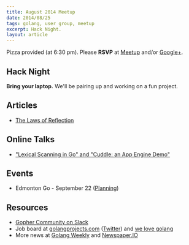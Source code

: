 ```yaml
---
title: August 2014 Meetup
date: 2014/08/25
tags: golang, user group, meetup
excerpt: Hack Night.
layout: article
---
```


Pizza provided (at 6:30 pm). Please **RSVP** at [Meetup](http://www.meetup.com/startupedmonton/events/qfwsfhyslbhc/) and/or [Google+](https://plus.google.com/events/c7di1e56ds3pi66n4rp1ejjlhpo?authkey=CKzv8PmlpNb4pAE).

## Hack Night

**Bring your laptop.** We'll be pairing up and working on a fun project.

## Articles

* [The Laws of Reflection](http://blog.golang.org/laws-of-reflection)

## Online Talks

* ["Lexical Scanning in Go" and "Cuddle: an App Engine Demo"](http://blog.golang.org/two-go-talks-lexical-scanning-in-go-and)

## Events

* Edmonton Go - September 22 ([Planning](https://github.com/edmontongo/presentations/issues/12))

## Resources

* [Gopher Community on Slack](http://blog.gopheracademy.com/gophers-slack-community)
* Job board at [golangprojects.com](http://www.golangprojects.com/) ([Twitter](https://twitter.com/golangprojects)) and [we love golang](http://www.welovegolang.com/)
* More news at [Golang Weekly](http://www.golangweekly.com/) and [Newspaper.IO](http://www.newspaper.io/golang)
